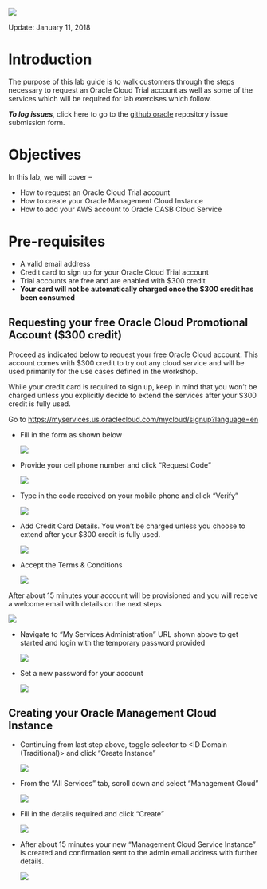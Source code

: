 ![](images/pre-req/header.png) 

Update: January 11, 2018

# Introduction

The purpose of this lab guide is to walk customers through the steps necessary to request an Oracle Cloud Trial account as well as some of the services which will be required for lab exercises which follow.

***To log issues***, click here to go to the [github oracle](https://github.com/oracle/SecurityCloudDay/issues/new) repository issue submission form.

# Objectives

In this lab, we will cover –

- How to request an Oracle Cloud Trial account
- How to create your Oracle Management Cloud Instance
- How to add your AWS account to Oracle CASB Cloud Service


# Pre-requisites

- A valid email address
- Credit card to sign up for your Oracle Cloud Trial account
 - Trial accounts are free and are enabled with $300 credit
 - **Your card will not be automatically charged once the $300 credit has been consumed**

## Requesting your free Oracle Cloud Promotional Account ($300 credit)

Proceed as indicated below to request your free Oracle Cloud account. This account comes with $300 credit to try out any cloud service and will be used primarily for the use cases defined in the workshop. 

While your credit card is required to sign up, keep in mind that you won’t be charged unless you explicitly decide to extend the services after your $300 credit is fully used. 

Go to https://myservices.us.oraclecloud.com/mycloud/signup?language=en

- Fill in the form as shown below

	![](images/pre-req/pre-001.png)

- Provide your cell phone number and click “Request Code”

	![](images/pre-req/pre-002.png)

- Type in the code received on your mobile phone and click “Verify”

	![](images/pre-req/pre-003.png)

- Add Credit Card Details. You won’t be charged unless you choose to extend after your $300 credit is fully used.

	![](images/pre-req/pre-004.png)

- Accept the Terms & Conditions

	![](images/pre-req/pre-005.png)

 After about 15 minutes your account will be provisioned and you will receive a welcome email with details on the next steps

![](images/pre-req/pre-006.png)

- Navigate to “My Services Administration” URL shown above to get started and login with the temporary password provided

	![](images/pre-req/pre-007.png)

- Set a new password for your account

	![](images/pre-req/pre-008.png)

## Creating your Oracle Management Cloud Instance

- Continuing from last step above, toggle selector to <ID Domain (Traditional)> and click “Create Instance”

	![](images/pre-req/pre-009.png)

- From the “All Services” tab, scroll down and select “Management Cloud”

	![](images/pre-req/pre-010.png)

- Fill in the details required and click “Create”

	![](images/pre-req/pre-011.png)

- After about 15 minutes your new “Management Cloud Service Instance” is created and confirmation sent to the admin email address with further details.

	![](images/pre-req/pre-012.png)

